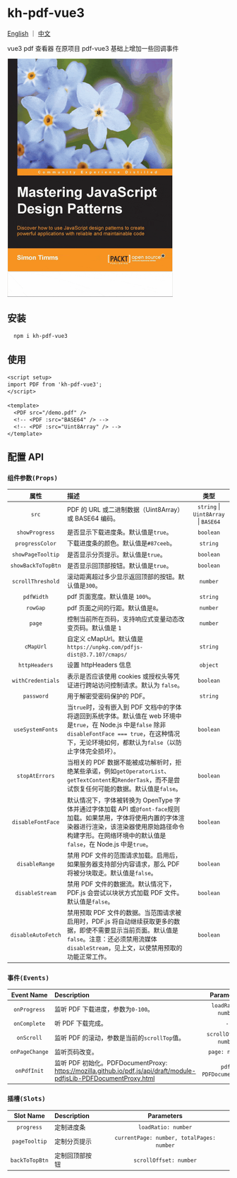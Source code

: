 # kh-pdf-vue3

[English](./README.md) ｜ [中文](./README_ZH.md)

vue3 pdf 查看器
在原项目 pdf-vue3 基础上增加一些回调事件

<img src="./pdf-vue3-demo.gif" style="width: 375px;" />

## 安装

```bash
  npm i kh-pdf-vue3
```

## 使用

```vue
<script setup>
import PDF from 'kh-pdf-vue3';
</script>

<template>
  <PDF src="/demo.pdf" />
  <!-- <PDF :src="BASE64" /> -->
  <!-- <PDF :src="Uint8Array" /> -->
</template>
```

## 配置 API

### `组件参数(Props)`

|        属性        | 描述                                                                                                                                                                                                                    |                 类型                 |
| :----------------: | :---------------------------------------------------------------------------------------------------------------------------------------------------------------------------------------------------------------------- | :----------------------------------: |
|       `src`        | PDF 的 URL 或二进制数据（Uint8Array）或 BASE64 编码。                                                                                                                                                                   | `string` \| `Uint8Array` \| `BASE64` |
|   `showProgress`   | 是否显示下载进度条。默认值是`true`。                                                                                                                                                                                    |              `boolean`               |
|  `progressColor`   | 下载进度条的颜色。默认值是`#87ceeb`。                                                                                                                                                                                   |               `string`               |
| `showPageTooltip`  | 是否显示分页提示。默认值是`true`。                                                                                                                                                                                      |              `boolean`               |
| `showBackToTopBtn` | 是否显示回顶部按钮。默认值是`true`。                                                                                                                                                                                    |              `boolean`               |
| `scrollThreshold`  | 滚动距离超过多少显示返回顶部的按钮。默认值是`300`。                                                                                                                                                                     |               `number`               |
|     `pdfWidth`     | pdf 页面宽度。默认值是 `100%`。                                                                                                                                                                                         |               `string`               |
|      `rowGap`      | pdf 页面之间的行距。默认值是`8`。                                                                                                                                                                                       |               `number`               |
|       `page`       | 控制当前所在页码，支持响应式变量动态改变页码。默认值是 `1`                                                                                                                                                              |               `number`               |
|     `cMapUrl`      | 自定义 cMapUrl。默认值是 `https://unpkg.com/pdfjs-dist@3.7.107/cmaps/`                                                                                                                                                  |               `string`               |
|   `httpHeaders`    | 设置 httpHeaders 信息                                                                                                                                                                                                   |               `object`               |
| `withCredentials`  | 表示是否应该使用 cookies 或授权头等凭证进行跨站访问控制请求。默认为 `false`。                                                                                                                                           |              `boolean`               |
|     `password`     | 用于解密受密码保护的 PDF。                                                                                                                                                                                              |               `string`               |
|  `useSystemFonts`  | 当`true`时，没有嵌入到 PDF 文档中的字体将退回到系统字体。默认值在 web 环境中是`true`，在 Node.js 中是`false` 除非 `disableFontFace === true`，在这种情况下，无论环境如何，都默认为`false`（以防止字体完全损坏）。       |              `boolean`               |
|   `stopAtErrors`   | 当相关的 PDF 数据不能被成功解析时，拒绝某些承诺，例如`getOperatorList`、`getTextContent`和`RenderTask`，而不是尝试恢复任何可能的数据。默认值是`false`。                                                                 |              `boolean`               |
| `disableFontFace`  | 默认情况下，字体被转换为 OpenType 字体并通过字体加载 API 或`@font-face`规则加载。如果禁用，字体将使用内置的字体渲染器进行渲染，该渲染器使用原始路径命令构建字形。在网络环境中的默认值是`false`，在 Node.js 中是`true`。 |              `boolean`               |
|   `disableRange`   | 禁用 PDF 文件的范围请求加载。启用后，如果服务器支持部分内容请求，那么 PDF 将被分块取走。默认值是`false`。                                                                                                               |              `boolean`               |
|  `disableStream`   | 禁用 PDF 文件的数据流。默认情况下，PDF.js 会尝试以块状方式加载 PDF 文件。默认值是`false`。                                                                                                                              |              `boolean`               |
| `disableAutoFetch` | 禁用预取 PDF 文件的数据。当范围请求被启用时，PDF.js 将自动继续获取更多的数据，即使不需要显示当前页面。默认值是`false`。注意：还必须禁用流媒体`disableStream`，见上文，以使禁用预取的功能正常工作。                      |              `boolean`               |

### `事件(Events)`

|   Event Name   | Description                                                                                                         |       Parameters        |
| :------------: | :------------------------------------------------------------------------------------------------------------------ | :---------------------: |
|  `onProgress`  | 监听 PDF 下载进度，参数为`0-100`。                                                                                  |   `loadRatio: number`   |
|  `onComplete`  | 听 PDF 下载完成。                                                                                                   |           `-`           |
|   `onScroll`   | 监听 PDF 的滚动，参数是当前的`scrollTop`值。                                                                        | `scrollOffset: number`  |
| `onPageChange` | 监听页码改变。                                                                                                      |     `page: number`      |
|  `onPdfInit`   | 监听 PDF 初始化。PDFDocumentProxy: https://mozilla.github.io/pdf.js/api/draft/module-pdfjsLib-PDFDocumentProxy.html | `pdf: PDFDocumentProxy` |

### `插槽(Slots)`

|   Slot Name    | Description    |                Parameters                 |
| :------------: | :------------- | :---------------------------------------: |
|   `progress`   | 定制进度条     |            `loadRatio: number`            |
| `pageTooltip`  | 定制分页提示   | `currentPage: number, totalPages: number` |
| `backToTopBtn` | 定制回顶部按钮 |          `scrollOffset: number`           |
